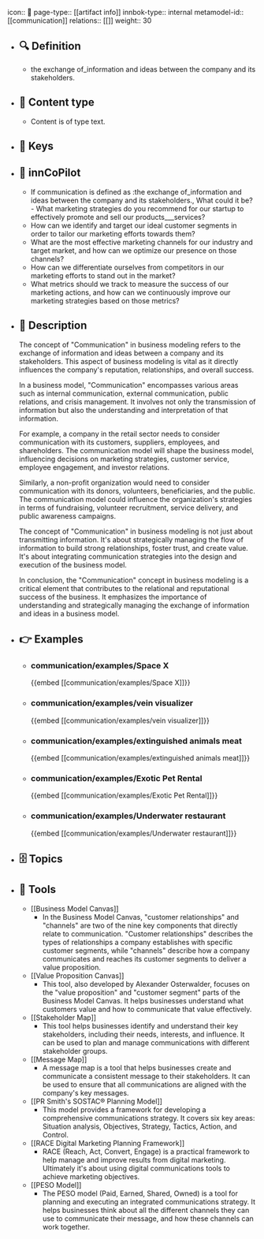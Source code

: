 icon:: 🧿
page-type:: [[artifact info]]
innbok-type:: internal
metamodel-id:: [[communication]]
relations:: [[]]
weight:: 30

- ## 🔍 Definition
  - the exchange of_information and ideas between the company and its stakeholders.
- ## 📰 Content type 
  - Content is of type text.
  
- ## 🔑 Keys
  
- ## 🤖 innCoPilot
  - If communication is defined as :the exchange of_information and ideas between the company and its stakeholders., What could it be?- What marketing strategies do you recommend for our startup to effectively promote and sell our products___services?
  - How can we identify and target our ideal customer segments in order to tailor our marketing efforts towards them?
  - What are the most effective marketing channels for our industry and target market, and how can we optimize our presence on those channels?
  - How can we differentiate ourselves from competitors in our marketing efforts to stand out in the market?
  - What metrics should we track to measure the success of our marketing actions, and how can we continuously improve our marketing strategies based on those metrics?
- ## 📖 Description
  The concept of "Communication" in business modeling refers to the exchange of information and ideas between a company and its stakeholders. This aspect of business modeling is vital as it directly influences the company's reputation, relationships, and overall success.
  
  In a business model, "Communication" encompasses various areas such as internal communication, external communication, public relations, and crisis management. It involves not only the transmission of information but also the understanding and interpretation of that information.
  
  For example, a company in the retail sector needs to consider communication with its customers, suppliers, employees, and shareholders. The communication model will shape the business model, influencing decisions on marketing strategies, customer service, employee engagement, and investor relations.
  
  Similarly, a non-profit organization would need to consider communication with its donors, volunteers, beneficiaries, and the public. The communication model could influence the organization's strategies in terms of fundraising, volunteer recruitment, service delivery, and public awareness campaigns.
  
  The concept of "Communication" in business modeling is not just about transmitting information. It's about strategically managing the flow of information to build strong relationships, foster trust, and create value. It's about integrating communication strategies into the design and execution of the business model.
  
  In conclusion, the "Communication" concept in business modeling is a critical element that contributes to the relational and reputational success of the business. It emphasizes the importance of understanding and strategically managing the exchange of information and ideas in a business model.
- ## 👉 Examples
  - ### communication/examples/Space X
    {{embed [[communication/examples/Space X]]}}
  - ### communication/examples/vein visualizer
    {{embed [[communication/examples/vein visualizer]]}}
  - ### communication/examples/extinguished animals meat
    {{embed [[communication/examples/extinguished animals meat]]}}
  - ### communication/examples/Exotic Pet Rental
    {{embed [[communication/examples/Exotic Pet Rental]]}}
  - ### communication/examples/Underwater restaurant
    {{embed [[communication/examples/Underwater restaurant]]}}
  
- ## 🗄️ Topics
  
- ## 🧰 Tools
  - [[Business Model Canvas]]
    - In the Business Model Canvas, "customer relationships" and "channels" are two of the nine key components that directly relate to communication. "Customer relationships" describes the types of relationships a company establishes with specific customer segments, while "channels" describe how a company communicates and reaches its customer segments to deliver a value proposition.
  - [[Value Proposition Canvas]]
    - This tool, also developed by Alexander Osterwalder, focuses on the "value proposition" and "customer segment" parts of the Business Model Canvas. It helps businesses understand what customers value and how to communicate that value effectively.
  - [[Stakeholder Map]]
    - This tool helps businesses identify and understand their key stakeholders, including their needs, interests, and influence. It can be used to plan and manage communications with different stakeholder groups.
  - [[Message Map]]
    - A message map is a tool that helps businesses create and communicate a consistent message to their stakeholders. It can be used to ensure that all communications are aligned with the company's key messages.
  - [[PR Smith's SOSTAC® Planning Model]]
    - This model provides a framework for developing a comprehensive communications strategy. It covers six key areas: Situation analysis, Objectives, Strategy, Tactics, Action, and Control.
  - [[RACE Digital Marketing Planning Framework]]
    - RACE (Reach, Act, Convert, Engage) is a practical framework to help manage and improve results from digital marketing. Ultimately it's about using digital communications tools to achieve marketing objectives.
  - [[PESO Model]]
    - The PESO model (Paid, Earned, Shared, Owned) is a tool for planning and executing an integrated communications strategy. It helps businesses think about all the different channels they can use to communicate their message, and how these channels can work together.

